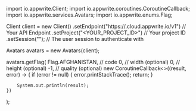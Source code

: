 import io.appwrite.Client;
import io.appwrite.coroutines.CoroutineCallback;
import io.appwrite.services.Avatars;
import io.appwrite.enums.Flag;

Client client = new Client()
    .setEndpoint("https://<REGION>.cloud.appwrite.io/v1") // Your API Endpoint
    .setProject("<YOUR_PROJECT_ID>") // Your project ID
    .setSession(""); // The user session to authenticate with

Avatars avatars = new Avatars(client);

avatars.getFlag(
    Flag.AFGHANISTAN, // code
    0, // width (optional)
    0, // height (optional)
    -1, // quality (optional)
    new CoroutineCallback<>((result, error) -> {
        if (error != null) {
            error.printStackTrace();
            return;
        }

        System.out.println(result);
    })
);

